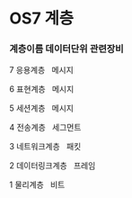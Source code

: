 # OS7 계층



### 계층이름       데이터단위                관련장비

7 응용계층 &nbsp; 메시지

6 표현계층 &nbsp; 메시지

5 세션계층 &nbsp; 메시지

4 전송계층 &nbsp; 세그먼트

3 네트워크계층 &nbsp; 패킷

2 데이터링크계층 &nbsp; 프레임

1 물리계층 &nbsp; 비트

